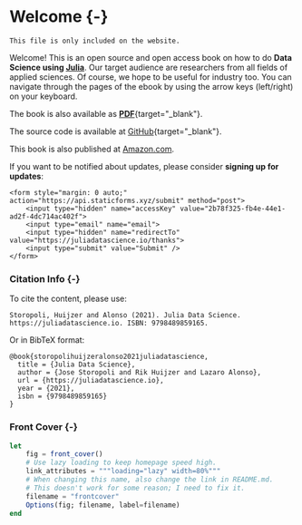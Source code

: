 # Welcome {-}

```{=comment}
This file is only included on the website.
```

Welcome! This is an open source and open access book on how to do **Data Science using [Julia](https://julialang.org)**.
Our target audience are researchers from all fields of applied sciences.
Of course, we hope to be useful for industry too.
You can navigate through the pages of the ebook by using the arrow keys (left/right) on your keyboard.

The book is also available as [**PDF**](/juliadatascience.pdf){target="_blank"}.

The source code is available at [GitHub](https://github.com/JuliaDataScience/JuliaDataScience){target="_blank"}.

This book is also published at [Amazon.com](placeholder).

If you want to be notified about updates, please consider **signing up for updates**:

```{=html}
<form style="margin: 0 auto;" action="https://api.staticforms.xyz/submit" method="post">
    <input type="hidden" name="accessKey" value="2b78f325-fb4e-44e1-ad2f-4dc714ac402f">
    <input type="email" name="email">
    <input type="hidden" name="redirectTo" value="https://juliadatascience.io/thanks">
    <input type="submit" value="Submit" />
</form>
```

### Citation Info {-}

To cite the content, please use:

```plaintext
Storopoli, Huijzer and Alonso (2021). Julia Data Science. https://juliadatascience.io. ISBN: 9798489859165.
```

Or in BibTeX format:

```plaintext
@book{storopolihuijzeralonso2021juliadatascience,
  title = {Julia Data Science},
  author = {Jose Storopoli and Rik Huijzer and Lazaro Alonso},
  url = {https://juliadatascience.io},
  year = {2021},
  isbn = {9798489859165}
}
```

### Front Cover {-}

```jl
let
    fig = front_cover()
    # Use lazy loading to keep homepage speed high.
    link_attributes = """loading="lazy" width=80%"""
    # When changing this name, also change the link in README.md.
    # This doesn't work for some reason; I need to fix it.
    filename = "frontcover"
    Options(fig; filename, label=filename)
end
```

